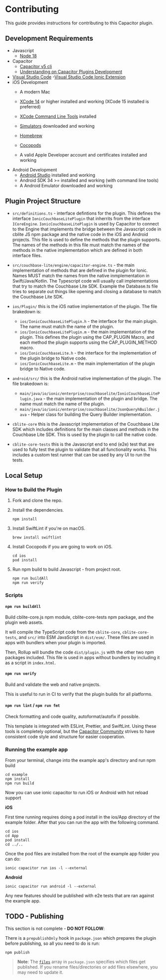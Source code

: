 # Contributing

This guide provides instructions for contributing to this Capacitor plugin.

## Development Requirements
- Javascript
    - [Node 18](https://formulae.brew.sh/formula/node@18)
- Capacitor
    - [Capacitor v5 cli](https://capacitorjs.com/docs/getting-started)
    - [Understanding on Capacitor Plugins Development](https://capacitorjs.com/docs/plugins/creating-plugins)
- [Visual Studio Code](https://code.visualstudio.com/download)
    -[Visual Studio Code Ionic Extension](https://capacitorjs.com/docs/vscode/getting-started)
- iOS Development
    - A modern Mac 
     - [XCode 14](https://developer.apple.com/xcode/) or higher installed and working (XCode 15 installed is preferred)
    - [XCode Command Line Tools](https://developer.apple.com/download/more/) installed 
    - [Simulators](https://developer.apple.com/documentation/safari-developer-tools/installing-xcode-and-simulators) downloaded and working
    - [Homebrew](https://brew.sh/) 
    - [Cocopods](https://formulae.brew.sh/formula/cocoapods)
   
    - A valid Apple Developer account and certificates installed and working
- Android Development
    - [Android Studio](https://developer.android.com/studio?gad_source=1&gclid=CjwKCAjwzN-vBhAkEiwAYiO7oALYfxbMYW_zkuYoacS9TX16aItdvLYe6GB7_j1QwvXBjFDRkawfUBoComcQAvD_BwE&gclsrc=aw.ds) installed and working
    - Android SDK 34 >= installed and working (with command line tools)
    - A Android Emulator downloaded and working 

## Plugin Project Structure

- `src/definitions.ts` - interface defintions for the plugin.  This defines the interface `IonicCouchbaseLitePlugin` that inherrits from the interface `ICoreEngine`.  `IonicCouchbaseLitePlugin` is used by Capacitor to connect to the Engine that implements the bridge between the Javascript code in cblite JS npm package and the native code in the iOS and Android projects.  This file is used to define the methods that the plugin supports.  The names of the methods in this file must match the names of the methods in the native implementation which are defined in both interface files.  

- `src/couchbase-lite/engine/capacitor-engine.ts` - the main implementation of methods that are defined in the plugin for Ionic.  Names MUST match the names from the native inmplementation in Swift/Java/Kotlin.  The Typescript code will usually call implementations that try to match the Couchbase Lite SDK.  Example the Database.ts file tries to separate out things like opening and closing a database to match the Couchbase Lite SDK.  

- `ios/Plugin/` this is the iOS native implementation of the plugin.  The file brakedown is:
    - `ios/IonicCouchbaseLitePlugin.h` - the interface for the main plugin.  The name must match the name of the plugin.
    - `ios/IonicCouchbaseLitePlugin.m` - the main implementation of the plugin. This defines the plugin using the CAP_PLUGIN Macro, and
    each method the plugin supports using the CAP_PLUGIN_METHOD macro. 
    - `ios/IonicCouchbaseLite.h` - the interface for the  implementation of the plugin bridge to Native code.
    - `ios/IonicCouchbaseLite.m` - the main implementation of the plugin bridge to Native code.  
- `android/src/` this is the Android native implementation of the plugin.  The file brakedown is:
    - `main/java/io/ionic/enterprise/couchbaselite/IonicCouchbaseLitePlugin.java` - the main implementation of the plugin and bridge.  The name must match the name of the plugin.
    - ``main/java/io/ionic/enterprise/couchbaselite/JsonQueryhBuilder.java`` - Helper class for building the Query Builder implementation.  
- `cblite-core` this is the Javascript implementation of the Couchbase Lite SDK which includes definitions for the main classes and methods in the Couchbase Lite SDK.  This is used by the plugin to call the native code.
- `cblite-core-tests` this is the Javascript end to end (e2e) test that are used to fully test the plugin to validate that all functionality works.  This includes a custom test runner that can be used by any UI to run the tests.

## Local Setup

### How to Build the Plugin

1. Fork and clone the repo.
2. Install the dependencies.

    ```shell
    npm install
    ```
3. Install SwiftLint if you're on macOS.

    ```shell
    brew install swiftlint
    ```
4. Install Cocopods if you are going to work on iOS. 

    ```shell
    cd ios
    pod install 
    ```
4. Run npm build to build Javascript - from project root.

    ```shell
    npm run buildAll
    npm run verify
    ```
### Scripts

#### `npm run buildAll`

Build cblite-core.js npm module, cblite-core-tests npm package, and the plugin web assets.

It will compile the TypeScript code from the `cblite-core`, `cblite-core-tests`, and `src/` into ESM JavaScript in `dist/esm/`. These files are used in apps with bundlers when your plugin is imported.

Then, Rollup will bundle the code `dist/plugin.js` with the other two npm packages included. This file is used in apps without bundlers by including it as a script in `index.html`.

#### `npm run verify`

Build and validate the web and native projects.

This is useful to run in CI to verify that the plugin builds for all platforms.

#### `npm run lint` / `npm run fmt`

Check formatting and code quality, autoformat/autofix if possible.

This template is integrated with ESLint, Prettier, and SwiftLint. Using these tools is completely optional, but the [Capacitor Community](https://github.com/capacitor-community/) strives to have consistent code style and structure for easier cooperation.

### Running the example app
From your terminal, change into the example app's directory and run npm build

```shell
cd example
npm install
npm run build
```

Now you can use ionic capacitor to run iOS or Android with hot reload support

**iOS**

First time running requires doing a pod install in the ios/App directory of the example folder.  After that you can run the app with the following command. 

```shell
cd ios
cd App
pod install
cd ../..
```

Once the pod files are installed from the root of the example app folder you can do:

```shell
ionic capacitor run ios -l --external
```

**Android**
```shell
ionic capacitor run android -l --external
```

Any new features should be published with e2e tests that are ran against the example app.

## TODO - Publishing

This section is not complete - **DO NOT FOLLOW**:

There is a `prepublishOnly` hook in `package.json` which prepares the plugin before publishing, so all you need to do is run:

```shell
npm publish
```

> **Note**: The [`files`](https://docs.npmjs.com/cli/v7/configuring-npm/package-json#files) array in `package.json` specifies which files get published. If you rename files/directories or add files elsewhere, you may need to update it.
